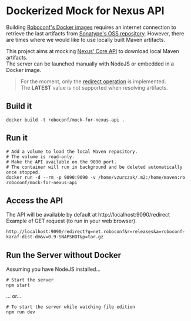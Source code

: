 # Dockerized Mock for Nexus API

Building [Roboconf's Docker images](https://github.com/roboconf/roboconf-dockerfile) requires an internet connection to
retrieve the last artifacts from [Sonatype's OSS repository](https://oss.sonatype.org/). However,
there are times where we would like to use locally built Maven artifacts.

This project aims at mocking [Nexus' Core API](https://repository.sonatype.org/nexus-restlet1x-plugin/default/docs/index.html)
to download local Maven artifacts.  
The server can be launched manually with NodeJS or embedded in a Docker image.

> For the moment, only the
> [redirect operation](https://repository.sonatype.org/nexus-restlet1x-plugin/default/docs/path__artifact_maven_redirect.html)
> is implemented.  
> The **LATEST** value is not supported when resolving artifacts.


## Build it 

```
docker build -t roboconf/mock-for-nexus-api .
```

## Run it

```properties
# Add a volume to load the local Maven repository.
# The volume is read-only.
# Make the API available on the 9090 port.
# The container will run in background and be deleted automatically once stopped.
docker run -d --rm -p 9090:9090 -v /home/vzurczak/.m2:/home/maven:ro roboconf/mock-for-nexus-api
```

## Access the API

The API will be available by default at http://localhost:9090/redirect  
Example of GET request (to run in your web browser).

```
http://localhost:9090/redirect?g=net.roboconf&r=releases&a=roboconf-karaf-dist-dm&v=0.9-SNAPSHOT&p=tar.gz
```

## Run the Server without Docker

Assuming you have NodeJS installed...

```properties
# Start the server
npm start
```

... or...

```properties
# To start the server while watching file edition
npm run dev
```
